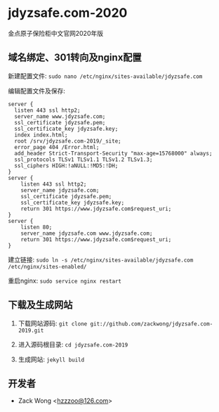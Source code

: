 jdyzsafe.com-2020
=============

金点原子保险柜中文官网2020年版


域名绑定、301转向及nginx配置
-----

新建配置文件: ``sudo nano /etc/nginx/sites-available/jdyzsafe.com``

编辑配置文件及保存: 

    server {
      listen 443 ssl http2;
      server_name www.jdyzsafe.com;
      ssl_certificate jdyzsafe.pem;
      ssl_certificate_key jdyzsafe.key;
      index index.html;
      root /srv/jdyzsafe.com-2019/_site;
      error_page 404 /Error.html;
      add_header Strict-Transport-Security "max-age=15768000" always;
      ssl_protocols TLSv1 TLSv1.1 TLSv1.2 TLSv1.3;
      ssl_ciphers HIGH:!aNULL:!MD5:!DH;
    }
    server {
        listen 443 ssl http2;
        server_name jdyzsafe.com;
        ssl_certificate jdyzsafe.pem;
        ssl_certificate_key jdyzsafe.key;
        return 301 https://www.jdyzsafe.com$request_uri;
    }
    server {
        listen 80;
        server_name jdyzsafe.com www.jdyzsafe.com;
        return 301 https://www.jdyzsafe.com$request_uri;
    }

建立链接: ``sudo ln -s /etc/nginx/sites-available/jdyzsafe.com /etc/nginx/sites-enabled/``

重启nginx: ``sudo service nginx restart``


下载及生成网站
-----

1. 下载网站源码: ``git clone git://github.com/zackwong/jdyzsafe.com-2019.git``

2. 进入源码根目录: ``cd jdyzsafe.com-2019``

3. 生成网站: ``jekyll build``


开发者
---------

* Zack Wong &lt;hzzzoo@126.com&gt;

